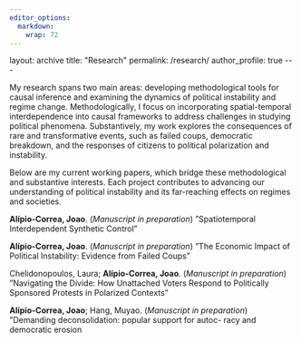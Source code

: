 ```yaml
---
editor_options: 
  markdown: 
    wrap: 72
---
```


layout: archive title: "Research" permalink: /research/ author_profile:
true ---

My research spans two main areas: developing methodological tools for
causal inference and examining the dynamics of political instability and
regime change. Methodologically, I focus on incorporating
spatial-temporal interdependence into causal frameworks to address
challenges in studying political phenomena. Substantively, my work
explores the consequences of rare and transformative events, such as
failed coups, democratic breakdown, and the responses of citizens to
political polarization and instability.

Below are my current working papers, which bridge these methodological
and substantive interests. Each project contributes to advancing our
understanding of political instability and its far-reaching effects on
regimes and societies.

**Alípio-Correa, Joao**. (*Manuscript in preparation*) ”Spatiotemporal
Interdependent Synthetic Control”

**Alípio-Correa, Joao**. (*Manuscript in preparation*) ”The Economic
Impact of Political Instability: Evidence from Failed Coups”

Chelidonopoulos, Laura; **Alípio-Correa, Joao**. (*Manuscript in preparation*) ”Navigating the
Divide: How Unattached Voters Respond to Politically Sponsored Protests
in Polarized Contexts”

**Alípio-Correa, Joao**; Hang, Muyao. (*Manuscript in preparation*)
”Demanding deconsolidation: popular support for autoc- racy and
democratic erosion
